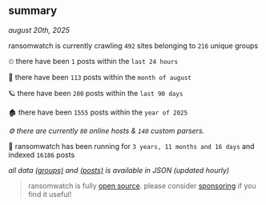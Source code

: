 
## summary
_august 20th, 2025_

ransomwatch is currently crawling `492` sites belonging to `216` unique groups

⏲ there have been `1` posts within the `last 24 hours`

🦈 there have been `113` posts within the `month of august`

🪐 there have been `200` posts within the `last 90 days`

🏚 there have been `1555` posts within the `year of 2025`

_⚙️ there are currently `80` online hosts & `140` custom parsers._

🦕 ransomwatch has been running for `3 years, 11 months and 16 days` and indexed `16186` posts

_all data  [(groups)](http://ransomwhat.telemetry.ltd/groups) and [(posts)](http://ransomwhat.telemetry.ltd/posts) is available in JSON (updated hourly)_

> ransomwatch is fully [open source](https://github.com/joshhighet/ransomwatch#ransomwatch--). please consider [sponsoring](https://github.com/sponsors/joshhighet) if you find it useful!
